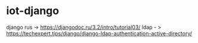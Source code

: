 # iot-django

django rus -> https://djangodoc.ru/3.2/intro/tutorial03/
ldap - > https://techexpert.tips/django/django-ldap-authentication-active-directory/
